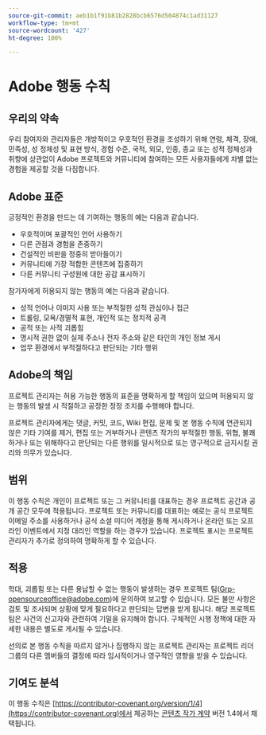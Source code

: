 ```yaml
---
source-git-commit: aeb1b1f91b81b2828bcb6576d504874c1ad31127
workflow-type: tm+mt
source-wordcount: '427'
ht-degree: 100%

---
```

# Adobe 행동 수칙

## 우리의 약속

우리 참여자와 관리자들은 개방적이고 우호적인 환경을 조성하기 위해 연령, 체격, 장애, 민족성, 성 정체성 및 표현 방식, 경험 수준, 국적, 외모, 인종, 종교 또는 성적 정체성과 취향에 상관없이 Adobe 프로젝트와 커뮤니티에 참여하는 모든 사용자들에게 차별 없는 경험을 제공할 것을 다짐합니다.

## Adobe 표준

긍정적인 환경을 만드는 데 기여하는 행동의 예는 다음과 같습니다.

* 우호적이며 포괄적인 언어 사용하기
* 다른 관점과 경험을 존중하기
* 건설적인 비판을 정중히 받아들이기
* 커뮤니티에 가장 적합한 콘텐츠에 집중하기
* 다른 커뮤니티 구성원에 대한 공감 표시하기

참가자에게 허용되지 않는 행동의 예는 다음과 같습니다.

* 성적 언어나 이미지 사용 또는 부적절한 성적 관심이나 접근
* 트롤링, 모욕/경멸적 표현, 개인적 또는 정치적 공격
* 공적 또는 사적 괴롭힘
* 명시적 권한 없이 실제 주소나 전자 주소와 같은 타인의 개인 정보 게시
* 업무 환경에서 부적절하다고 판단되는 기타 행위

## Adobe의 책임

프로젝트 관리자는 허용 가능한 행동의 표준을 명확하게 할 책임이 있으며 허용되지 않는 행동의 발생 시 적절하고 공정한 정정 조치를 수행해야 합니다.

프로젝트 관리자에게는 댓글, 커밋, 코드, Wiki 편집, 문제 및 본 행동 수칙에 연관되지 않은 기타 기여를 제거, 편집 또는 거부하거나 콘텐츠 작가의 부적절한 행동, 위협, 불쾌하거나 또는 위해하다고 판단되는 다른 행위를 일시적으로 또는 영구적으로 금지시킬 권리와 의무가 있습니다.

## 범위

이 행동 수칙은 개인이 프로젝트 또는 그 커뮤니티를 대표하는 경우 프로젝트 공간과 공개 공간 모두에 적용됩니다. 프로젝트 또는 커뮤니티를 대표하는 예로는 공식 프로젝트 이메일 주소를 사용하거나 공식 소셜 미디어 계정을 통해 게시하거나 온라인 또는 오프라인 이벤트에서 지정 대리인 역할을 하는 경우가 있습니다. 프로젝트 표시는 프로젝트 관리자가 추가로 정의하여 명확하게 할 수 있습니다.

## 적용

학대, 괴롭힘 또는 다른 용납할 수 없는 행동이 발생하는 경우 프로젝트 팀(Grp-opensourceoffice@adobe.com)에 문의하여 보고할 수 있습니다. 모든 불만 사항은 검토 및 조사되며 상황에 맞게 필요하다고 판단되는 답변을 받게 됩니다. 해당 프로젝트 팀은 사건의 신고자와 관련하여 기밀을 유지해야 합니다.
구체적인 시행 정책에 대한 자세한 내용은 별도로 게시될 수 있습니다.

선의로 본 행동 수칙을 따르지 않거나 집행하지 않는 프로젝트 관리자는 프로젝트 리더 그룹의 다른 멤버들의 결정에 따라 임시적이거나 영구적인 영향을 받을 수 있습니다.

## 기여도 분석

이 행동 수칙은 [https://contributor-covenant.org/version/1/4](https://contributor-covenant.org)에서 제공하는 [콘텐츠 작가 계약](https://contributor-covenant.org/version/1/4/) 버전 1.4에서 채택됩니다.
